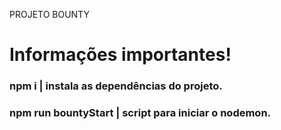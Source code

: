 PROJETO BOUNTY <br>
<h1>Informações importantes!</h1>
<h3>npm i | instala as dependências do projeto.</h3>
<h3>npm run bountyStart | script para iniciar o nodemon.</h3>

